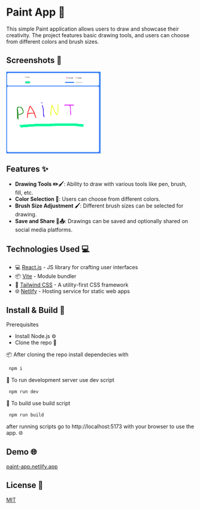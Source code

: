 # Paint App 🎨

This simple Paint application allows users to draw and showcase their creativity. The project features basic drawing tools, and users can choose from different colors and brush sizes.

## Screenshots 📸
<div style="display: flex; flex-direction: row;">
    <img src="screenshots/paint-app.png" alt="Home Page" style="width: 50%; margin-right: 4%;">
</div>

## Features ✨

- **Drawing Tools ✏️🖌️**: Ability to draw with various tools like pen, brush, fill, etc.
- **Color Selection 🎨**: Users can choose from different colors.
- **Brush Size Adjustment 🖌️**: Different brush sizes can be selected for drawing.
- **Save and Share 💾📤**: Drawings can be saved and optionally shared on social media platforms.

## Technologies Used 💻


- 💻 [React.js](https://reactjs.org/) - JS library for crafting user interfaces
- 📦 [Vite](https://vitejs.dev/) - Module bundler
- 🎨 [Tailwind CSS](https://tailwindcss.com/) - A utility-first CSS framework
- 🌐 [Netlify](https://www.netlify.com/) - Hosting service for static web apps

## Install & Build 🔧

Prerequisites

- Install Node.js ⚙️
- Clone the repo 🔄

📦 After cloning the repo install dependecies with

 ```sh 
  npm i
```
📡 To run development server use dev script
 ```sh 
  npm run dev
```
🔧 To build use build script
 ```sh 
  npm run build
```
after running scripts go to http://localhost:5173 with your browser to use the app. 🌐

  ## Demo  🌐
 [paint-app.netlify.app](https://vite-paint-app.netlify.app/) 





## License 📄

[MIT](https://choosealicense.com/licenses/mit/)
